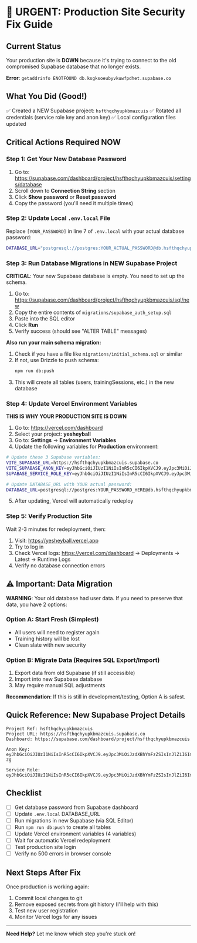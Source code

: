 # 🚨 URGENT: Production Site Security Fix Guide

## Current Status

Your production site is **DOWN** because it's trying to connect to the old compromised Supabase database that no longer exists.

**Error**: `getaddrinfo ENOTFOUND db.ksgksoeubyvkuwfpdhet.supabase.co`

## What You Did (Good!)

✅ Created a NEW Supabase project: `hsfthqchyupkbmazcuis`
✅ Rotated all credentials (service role key and anon key)
✅ Local configuration files updated

## Critical Actions Required NOW

### Step 1: Get Your New Database Password

1. Go to: https://supabase.com/dashboard/project/hsfthqchyupkbmazcuis/settings/database
2. Scroll down to **Connection String** section
3. Click **Show password** or **Reset password**
4. Copy the password (you'll need it multiple times)

### Step 2: Update Local `.env.local` File

Replace `[YOUR_PASSWORD]` in line 7 of `.env.local` with your actual database password:

```bash
DATABASE_URL="postgresql://postgres:YOUR_ACTUAL_PASSWORD@db.hsfthqchyupkbmazcuis.supabase.co:5432/postgres?sslmode=require"
```

### Step 3: Run Database Migrations in NEW Supabase Project

**CRITICAL**: Your new Supabase database is empty. You need to set up the schema.

1. Go to: https://supabase.com/dashboard/project/hsfthqchyupkbmazcuis/sql/new
2. Copy the entire contents of `migrations/supabase_auth_setup.sql`
3. Paste into the SQL editor
4. Click **Run**
5. Verify success (should see "ALTER TABLE" messages)

**Also run your main schema migration:**

1. Check if you have a file like `migrations/initial_schema.sql` or similar
2. If not, use Drizzle to push schema:
   ```bash
   npm run db:push
   ```
3. This will create all tables (users, trainingSessions, etc.) in the new database

### Step 4: Update Vercel Environment Variables

**THIS IS WHY YOUR PRODUCTION SITE IS DOWN**

1. Go to: https://vercel.com/dashboard
2. Select your project: **yesheyball**
3. Go to: **Settings** → **Environment Variables**
4. Update the following variables for **Production** environment:

```bash
# Update these 3 Supabase variables:
VITE_SUPABASE_URL=https://hsfthqchyupkbmazcuis.supabase.co
VITE_SUPABASE_ANON_KEY=eyJhbGciOiJIUzI1NiIsInR5cCI6IkpXVCJ9.eyJpc3MiOiJzdXBhYmFzZSIsInJlZiI6ImhzZnRocWNoeXVwa2JtYXpjdWlzIiwicm9sZSI6ImFub24iLCJpYXQiOjE3NTkyOTkzOTksImV4cCI6MjA3NDg3NTM5OX0.nthu3RPAtI67lPDuZKgF2W__Pv4srNifKsJPPwxB-zg
SUPABASE_SERVICE_ROLE_KEY=eyJhbGciOiJIUzI1NiIsInR5cCI6IkpXVCJ9.eyJpc3MiOiJzdXBhYmFzZSIsInJlZiI6ImhzZnRocWNoeXVwa2JtYXpjdWlzIiwicm9sZSI6InNlcnZpY2Vfcm9sZSIsImlhdCI6MTc1OTI5OTM5OSwiZXhwIjoyMDc0ODc1Mzk5fQ.XDOj2coZ4x5m76iqLxKcTxGWjlOvb95B1aCOI9J_tsw

# Update DATABASE_URL with YOUR actual password:
DATABASE_URL=postgresql://postgres:YOUR_PASSWORD_HERE@db.hsfthqchyupkbmazcuis.supabase.co:5432/postgres?sslmode=require
```

5. After updating, Vercel will automatically redeploy

### Step 5: Verify Production Site

Wait 2-3 minutes for redeployment, then:

1. Visit: https://yesheyball.vercel.app
2. Try to log in
3. Check Vercel logs: https://vercel.com/dashboard → Deployments → Latest → Runtime Logs
4. Verify no database connection errors

## ⚠️ Important: Data Migration

**WARNING**: Your old database had user data. If you need to preserve that data, you have 2 options:

### Option A: Start Fresh (Simplest)
- All users will need to register again
- Training history will be lost
- Clean slate with new security

### Option B: Migrate Data (Requires SQL Export/Import)
1. Export data from old Supabase (if still accessible)
2. Import into new Supabase database
3. May require manual SQL adjustments

**Recommendation**: If this is still in development/testing, Option A is safest.

## Quick Reference: New Supabase Project Details

```
Project Ref: hsfthqchyupkbmazcuis
Project URL: https://hsfthqchyupkbmazcuis.supabase.co
Dashboard: https://supabase.com/dashboard/project/hsfthqchyupkbmazcuis

Anon Key: eyJhbGciOiJIUzI1NiIsInR5cCI6IkpXVCJ9.eyJpc3MiOiJzdXBhYmFzZSIsInJlZiI6ImhzZnRocWNoeXVwa2JtYXpjdWlzIiwicm9sZSI6ImFub24iLCJpYXQiOjE3NTkyOTkzOTksImV4cCI6MjA3NDg3NTM5OX0.nthu3RPAtI67lPDuZKgF2W__Pv4srNifKsJPPwxB-zg

Service Role: eyJhbGciOiJIUzI1NiIsInR5cCI6IkpXVCJ9.eyJpc3MiOiJzdXBhYmFzZSIsInJlZiI6ImhzZnRocWNoeXVwa2JtYXpjdWlzIiwicm9sZSI6InNlcnZpY2Vfcm9sZSIsImlhdCI6MTc1OTI5OTM5OSwiZXhwIjoyMDc0ODc1Mzk5fQ.XDOj2coZ4x5m76iqLxKcTxGWjlOvb95B1aCOI9J_tsw
```

## Checklist

- [ ] Get database password from Supabase dashboard
- [ ] Update `.env.local` DATABASE_URL
- [ ] Run migrations in new Supabase (via SQL Editor)
- [ ] Run `npm run db:push` to create all tables
- [ ] Update Vercel environment variables (4 variables)
- [ ] Wait for automatic Vercel redeployment
- [ ] Test production site login
- [ ] Verify no 500 errors in browser console

## Next Steps After Fix

Once production is working again:

1. Commit local changes to git
2. Remove exposed secrets from git history (I'll help with this)
3. Test new user registration
4. Monitor Vercel logs for any issues

---

**Need Help?** Let me know which step you're stuck on!
